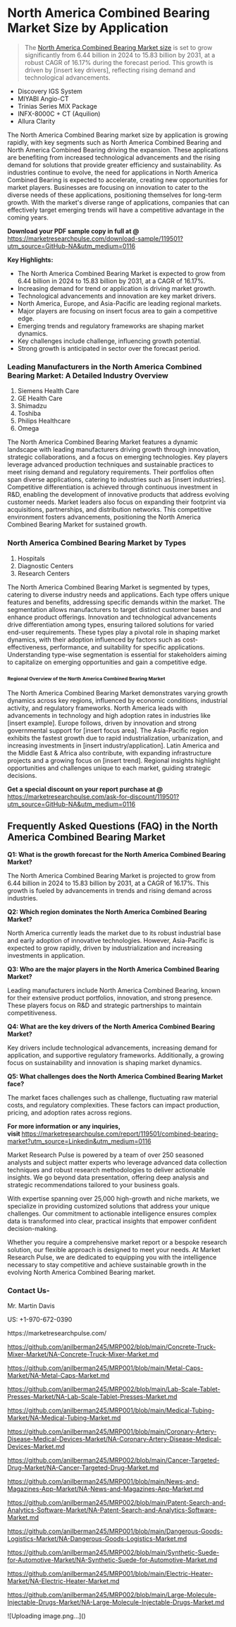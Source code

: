 <h1>North America Combined Bearing Market&nbsp;Size by Application</h1><blockquote><p>The <a href="https://marketresearchpulse.com/download-sample/119501?utm_source=GitHub-NA&amp;utm_medium=0116">North America Combined Bearing Market size</a> is set to grow significantly from 6.44 billion in 2024 to 15.83 billion by 2031, at a robust CAGR of 16.17% during the forecast period. This growth is driven by [insert key drivers], reflecting rising demand and technological advancements.</p></blockquote><ul><li>Discovery IGS System<li> MIYABI Angio-CT<li> Trinias Series MiX Package<li> INFX-8000C + CT (Aquilion)<li> Allura Clarity</li></ul><p>The North America Combined Bearing market size by application is growing rapidly, with key segments such as North America Combined Bearing and North America Combined Bearing driving the expansion. These applications are benefiting from increased technological advancements and the rising demand for solutions that provide greater efficiency and sustainability. As industries continue to evolve, the need for applications in North America Combined Bearing is expected to accelerate, creating new opportunities for market players. Businesses are focusing on innovation to cater to the diverse needs of these applications, positioning themselves for long-term growth. With the market's diverse range of applications, companies that can effectively target emerging trends will have a competitive advantage in the coming years.</p><p><strong>Download your PDF sample copy in full at @ </strong><a href="https://marketresearchpulse.com/download-sample/119501?utm_source=GitHub-NA&amp;utm_medium=0116">https://marketresearchpulse.com/download-sample/119501?utm_source=GitHub-NA&amp;utm_medium=0116</a></p><p><strong>Key Highlights: </strong></p><ul><li>The North America Combined Bearing Market is expected to grow from 6.44 billion in 2024 to 15.83 billion by 2031, at a CAGR of 16.17%.</li><li>Increasing demand for trend or application is driving market growth.</li><li>Technological advancements and innovation are key market drivers.</li><li>North America, Europe, and Asia-Pacific are leading regional markets.</li><li>Major players are focusing on insert focus area to gain a competitive edge.</li><li>Emerging trends and regulatory frameworks are shaping market dynamics.</li><li>Key challenges include challenge, influencing growth potential.</li><li>Strong growth is anticipated in sector over the forecast period.</li></ul><h3>Leading Manufacturers in the North America Combined Bearing Market: A Detailed Industry Overview</h3><ol><li>Siemens Health Care</li><li>GE Health Care</li><li>Shimadzu</li><li>Toshiba</li><li>Philips Healthcare</li><li>Omega</li></ol><div class="flex max-w-full flex-col flex-grow"><div class="min-h-8 text-message flex w-full flex-col items-end gap-2 whitespace-normal break-words [.text-message+&amp;]:mt-5" dir="auto" data-message-author-role="assistant" data-message-id="fd8432e4-4910-450d-b182-61b7bfb0a01f" data-message-model-slug="gpt-4o"><div class="flex w-full flex-col gap-1 empty:hidden first:pt-[3px]"><div class="markdown prose w-full break-words dark:prose-invert light"><p>The North America Combined Bearing Market features a dynamic landscape with leading manufacturers driving growth through innovation, strategic collaborations, and a focus on emerging technologies. Key players leverage advanced production techniques and sustainable practices to meet rising demand and regulatory requirements. Their portfolios often span diverse applications, catering to industries such as [insert industries]. Competitive differentiation is achieved through continuous investment in R&amp;D, enabling the development of innovative products that address evolving customer needs. Market leaders also focus on expanding their footprint via acquisitions, partnerships, and distribution networks. This competitive environment fosters advancements, positioning the North America Combined Bearing Market for sustained growth.</p></div></div></div></div><h3>North America Combined Bearing Market by Types</h3><ol><li>Hospitals<li> Diagnostic Centers<li> Research Centers</li></ol><div class="flex max-w-full flex-col flex-grow"><div class="min-h-8 text-message flex w-full flex-col items-end gap-2 whitespace-normal break-words [.text-message+&amp;]:mt-5" dir="auto" data-message-author-role="assistant" data-message-id="084470be-0bb7-4664-bddf-5156b4f41249" data-message-model-slug="gpt-4o-mini"><div class="flex w-full flex-col gap-1 empty:hidden first:pt-[3px]"><div class="markdown prose w-full break-words dark:prose-invert light"><p>The North America Combined Bearing Market is segmented by types, catering to diverse industry needs and applications. Each type offers unique features and benefits, addressing specific demands within the market. The segmentation allows manufacturers to target distinct customer bases and enhance product offerings. Innovation and technological advancements drive differentiation among types, ensuring tailored solutions for varied end-user requirements. These types play a pivotal role in shaping market dynamics, with their adoption influenced by factors such as cost-effectiveness, performance, and suitability for specific applications. Understanding type-wise segmentation is essential for stakeholders aiming to capitalize on emerging opportunities and gain a competitive edge.</p></div></div></div></div><h3><span style="font-size: 11px;">Regional Overview of the North America Combined Bearing Market</span></h3><div class="flex max-w-full flex-col flex-grow"><div class="min-h-8 text-message flex w-full flex-col items-end gap-2 whitespace-normal break-words [.text-message+&amp;]:mt-5" dir="auto" data-message-author-role="assistant" data-message-id="e9038762-ce64-4e30-91c9-9bd413514231" data-message-model-slug="gpt-4o-mini"><div class="flex w-full flex-col gap-1 empty:hidden first:pt-[3px]"><div class="markdown prose w-full break-words dark:prose-invert light"><p>The North America Combined Bearing Market demonstrates varying growth dynamics across key regions, influenced by economic conditions, industrial activity, and regulatory frameworks. North America leads with advancements in technology and high adoption rates in industries like [insert example]. Europe follows, driven by innovation and strong governmental support for [insert focus area]. The Asia-Pacific region exhibits the fastest growth due to rapid industrialization, urbanization, and increasing investments in [insert industry/application]. Latin America and the Middle East &amp; Africa also contribute, with expanding infrastructure projects and a growing focus on [insert trend]. Regional insights highlight opportunities and challenges unique to each market, guiding strategic decisions.</p></div></div></div></div><p><strong>Get a special discount on your report purchase at @ </strong><a href="https://marketresearchpulse.com/ask-for-discount/119501?utm_source=GitHub-NA&amp;utm_medium=0116">https://marketresearchpulse.com/ask-for-discount/119501?utm_source=GitHub-NA&amp;utm_medium=0116</a></p><h2>Frequently Asked Questions (FAQ) in the North America Combined Bearing Market</h2><p><strong>Q1: What is the growth forecast for the North America Combined Bearing Market?</strong></p><p>The North America Combined Bearing Market is projected to grow from 6.44 billion in 2024 to 15.83 billion by 2031, at a CAGR of 16.17%. This growth is fueled by advancements in trends and rising demand across industries.</p><p><strong>Q2: Which region dominates the North America Combined Bearing Market?</strong></p><p>North America currently leads the market due to its robust industrial base and early adoption of innovative technologies. However, Asia-Pacific is expected to grow rapidly, driven by industrialization and increasing investments in application.</p><p><strong>Q3: Who are the major players in the North America Combined Bearing Market?</strong></p><p>Leading manufacturers include North America Combined Bearing, known for their extensive product portfolios, innovation, and strong presence. These players focus on R&amp;D and strategic partnerships to maintain competitiveness.</p><p><strong>Q4: What are the key drivers of the North America Combined Bearing Market?</strong></p><p>Key drivers include technological advancements, increasing demand for application, and supportive regulatory frameworks. Additionally, a growing focus on sustainability and innovation is shaping market dynamics.</p><p><strong>Q5: What challenges does the North America Combined Bearing Market face?</strong></p><p>The market faces challenges such as challenge, fluctuating raw material costs, and regulatory complexities. These factors can impact production, pricing, and adoption rates across regions.</p><p><strong>For more information or any inquiries, visit&nbsp;</strong><a href="https://marketresearchpulse.com/report/119501/combined-bearing-market?utm_source=Linkedin&utm_medium=0116">https://marketresearchpulse.com/report/119501/combined-bearing-market?utm_source=Linkedin&utm_medium=0116</a></p><p>Market Research Pulse is powered by a team of over 250 seasoned analysts and subject matter experts who leverage advanced data collection techniques and robust research methodologies to deliver actionable insights. We go beyond data presentation, offering deep analysis and strategic recommendations tailored to your business goals.</p><p>With expertise spanning over 25,000 high-growth and niche markets, we specialize in providing customized solutions that address your unique challenges. Our commitment to actionable intelligence ensures complex data is transformed into clear, practical insights that empower confident decision-making.</p><p>Whether you require a comprehensive market report or a bespoke research solution, our flexible approach is designed to meet your needs. At Market Research Pulse, we are dedicated to equipping you with the intelligence necessary to stay competitive and achieve sustainable growth in the evolving North America Combined Bearing market.</p><h3><strong>Contact Us-</strong></h3><p>Mr. Martin Davis</p><p>US: +1-970-672-0390</p><p>https://marketresearchpulse.com/</p><p><a href="https://github.com/anilberman245/MRP002/blob/main/Concrete-Truck-Mixer-Market/NA-Concrete-Truck-Mixer-Market.md">https://github.com/anilberman245/MRP002/blob/main/Concrete-Truck-Mixer-Market/NA-Concrete-Truck-Mixer-Market.md</a></p><p><a href="https://github.com/anilberman245/MRP001/blob/main/Metal-Caps-Market/NA-Metal-Caps-Market.md">https://github.com/anilberman245/MRP001/blob/main/Metal-Caps-Market/NA-Metal-Caps-Market.md</a></p><p><a href="https://github.com/anilberman245/MRP002/blob/main/Lab-Scale-Tablet-Presses-Market/NA-Lab-Scale-Tablet-Presses-Market.md">https://github.com/anilberman245/MRP002/blob/main/Lab-Scale-Tablet-Presses-Market/NA-Lab-Scale-Tablet-Presses-Market.md</a></p><p><a href="https://github.com/anilberman245/MRP001/blob/main/Medical-Tubing-Market/NA-Medical-Tubing-Market.md">https://github.com/anilberman245/MRP001/blob/main/Medical-Tubing-Market/NA-Medical-Tubing-Market.md</a></p><p><a href="https://github.com/anilberman245/MRP001/blob/main/Coronary-Artery-Disease-Medical-Devices-Market/NA-Coronary-Artery-Disease-Medical-Devices-Market.md">https://github.com/anilberman245/MRP001/blob/main/Coronary-Artery-Disease-Medical-Devices-Market/NA-Coronary-Artery-Disease-Medical-Devices-Market.md</a></p><p><a href="https://github.com/anilberman245/MRP002/blob/main/Cancer-Targeted-Drug-Market/NA-Cancer-Targeted-Drug-Market.md">https://github.com/anilberman245/MRP002/blob/main/Cancer-Targeted-Drug-Market/NA-Cancer-Targeted-Drug-Market.md</a></p><p><a href="https://github.com/anilberman245/MRP001/blob/main/News-and-Magazines-App-Market/NA-News-and-Magazines-App-Market.md">https://github.com/anilberman245/MRP001/blob/main/News-and-Magazines-App-Market/NA-News-and-Magazines-App-Market.md</a></p><p><a href="https://github.com/anilberman245/MRP002/blob/main/Patent-Search-and-Analytics-Software-Market/NA-Patent-Search-and-Analytics-Software-Market.md">https://github.com/anilberman245/MRP002/blob/main/Patent-Search-and-Analytics-Software-Market/NA-Patent-Search-and-Analytics-Software-Market.md</a></p><p><a href="https://github.com/anilberman245/MRP001/blob/main/Dangerous-Goods-Logistics-Market/NA-Dangerous-Goods-Logistics-Market.md">https://github.com/anilberman245/MRP001/blob/main/Dangerous-Goods-Logistics-Market/NA-Dangerous-Goods-Logistics-Market.md</a></p><p><a href="https://github.com/anilberman245/MRP002/blob/main/Synthetic-Suede-for-Automotive-Market/NA-Synthetic-Suede-for-Automotive-Market.md">https://github.com/anilberman245/MRP002/blob/main/Synthetic-Suede-for-Automotive-Market/NA-Synthetic-Suede-for-Automotive-Market.md</a></p><p><a href="https://github.com/anilberman245/MRP001/blob/main/Electric-Heater-Market/NA-Electric-Heater-Market.md">https://github.com/anilberman245/MRP001/blob/main/Electric-Heater-Market/NA-Electric-Heater-Market.md</a></p><p><a href="https://github.com/anilberman245/MRP002/blob/main/Large-Molecule-Injectable-Drugs-Market/NA-Large-Molecule-Injectable-Drugs-Market.md">https://github.com/anilberman245/MRP002/blob/main/Large-Molecule-Injectable-Drugs-Market/NA-Large-Molecule-Injectable-Drugs-Market.md</a></p>
![Uploading image.png…]()
